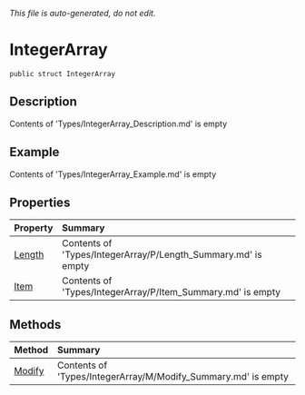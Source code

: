 *This file is auto-generated, do not edit.*

# IntegerArray
`public struct IntegerArray`
## Description
Contents of 'Types/IntegerArray_Description.md' is empty
## Example
Contents of 'Types/IntegerArray_Example.md' is empty
## Properties
| Property | Summary |
|:-----|:--------|
|[Length](IntegerArray/P/Length.md)|Contents of 'Types/IntegerArray/P/Length_Summary.md' is empty|
|[Item](IntegerArray/P/Item.md)|Contents of 'Types/IntegerArray/P/Item_Summary.md' is empty|
## Methods
| Method | Summary |
|:-----|:--------|
|[Modify](IntegerArray/M/Modify.md)|Contents of 'Types/IntegerArray/M/Modify_Summary.md' is empty|
